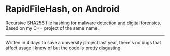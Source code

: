 # RapidFileHash, on Android
Recursive SHA256 file hashing for malware detection and digital forensics.  
Based on my C++ project of the same name.
***
Written in 4 days to save a university project last year, there's no bugs that affect usage I know of but the code is pretty disgusting.
